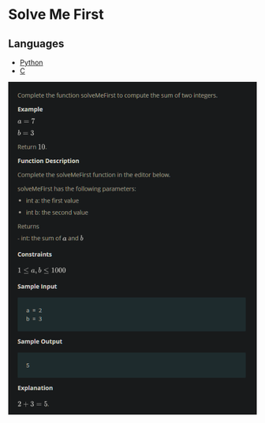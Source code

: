 # Solve Me First

## Languages

- [Python](Python3/main.py)
- [C](C/main.c)

![problem](_static/problem.png)
